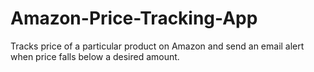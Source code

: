 # Amazon-Price-Tracking-App
Tracks price of a particular product on Amazon and send an email alert when price falls below a desired amount.
